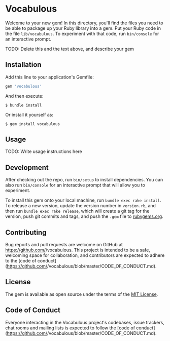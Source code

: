 # Vocabulous

Welcome to your new gem! In this directory, you'll find the files you need to be able to package up your Ruby library into a gem. Put your Ruby code in the file `lib/vocabulous`. To experiment with that code, run `bin/console` for an interactive prompt.

TODO: Delete this and the text above, and describe your gem

## Installation

Add this line to your application's Gemfile:

```ruby
gem 'vocabulous'
```

And then execute:

    $ bundle install

Or install it yourself as:

    $ gem install vocabulous

## Usage

TODO: Write usage instructions here

## Development

After checking out the repo, run `bin/setup` to install dependencies. You can also run `bin/console` for an interactive prompt that will allow you to experiment.

To install this gem onto your local machine, run `bundle exec rake install`. To release a new version, update the version number in `version.rb`, and then run `bundle exec rake release`, which will create a git tag for the version, push git commits and tags, and push the `.gem` file to [rubygems.org](https://rubygems.org).

## Contributing

Bug reports and pull requests are welcome on GitHub at https://github.com/<github username>/vocabulous. This project is intended to be a safe, welcoming space for collaboration, and contributors are expected to adhere to the [code of conduct](https://github.com/<github username>/vocabulous/blob/master/CODE_OF_CONDUCT.md).


## License

The gem is available as open source under the terms of the [MIT License](https://opensource.org/licenses/MIT).

## Code of Conduct

Everyone interacting in the Vocabulous project's codebases, issue trackers, chat rooms and mailing lists is expected to follow the [code of conduct](https://github.com/<github username>/vocabulous/blob/master/CODE_OF_CONDUCT.md).
